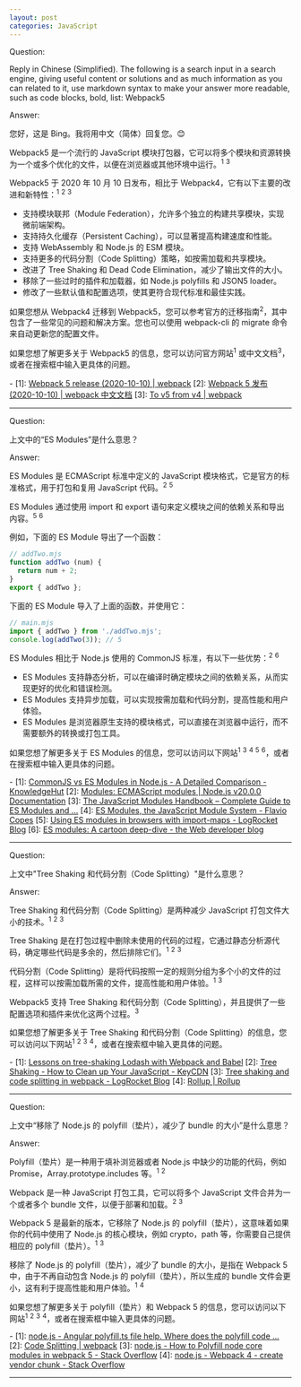 ```yaml
---
layout: post
categories: JavaScript
---
```

Question:

Reply in Chinese (Simplified).
The following is a search input in a search engine, giving useful content or solutions and as much information as you can related to it, use markdown syntax to make your answer more readable, such as code blocks, bold, list:
Webpack5

Answer:

您好，这是 Bing。我将用中文（简体）回复您。😊

Webpack5 是一个流行的 JavaScript 模块打包器，它可以将多个模块和资源转换为一个或多个优化的文件，以便在浏览器或其他环境中运行。<sup>1</sup> <sup>3</sup>

Webpack5 于 2020 年 10 月 10 日发布，相比于 Webpack4，它有以下主要的改进和新特性：<sup>1</sup> <sup>2</sup> <sup>3</sup>

- 支持模块联邦（Module Federation），允许多个独立的构建共享模块，实现微前端架构。
- 支持持久化缓存（Persistent Caching），可以显著提高构建速度和性能。
- 支持 WebAssembly 和 Node.js 的 ESM 模块。
- 支持更多的代码分割（Code Splitting）策略，如按需加载和共享模块。
- 改进了 Tree Shaking 和 Dead Code Elimination，减少了输出文件的大小。
- 移除了一些过时的插件和加载器，如 Node.js polyfills 和 JSON5 loader。
- 修改了一些默认值和配置选项，使其更符合现代标准和最佳实践。

如果您想从 Webpack4 迁移到 Webpack5，您可以参考官方的迁移指南<sup>2</sup>，其中包含了一些常见的问题和解决方案。您也可以使用 webpack-cli 的 migrate 命令来自动更新您的配置文件。

如果您想了解更多关于 Webpack5 的信息，您可以访问官方网站<sup>1</sup> 或中文文档<sup>3</sup>，或者在搜索框中输入更具体的问题。

\-
\[1]: [Webpack 5 release (2020-10-10) | webpack](https://webpack.js.org/blog/2020-10-10-webpack-5-release/)
\[2]: [Webpack 5 发布 (2020-10-10) | webpack 中文文档](https://webpack.docschina.org/blog/2020-10-10-webpack-5-release/)
\[3]: [To v5 from v4 | webpack](https://webpack.js.org/migrate/5/)

<hr/>

Question:

上文中的“ES Modules”是什么意思？

Answer:

ES Modules 是 ECMAScript 标准中定义的 JavaScript 模块格式，它是官方的标准格式，用于打包和复用 JavaScript 代码。<sup>2</sup> <sup>5</sup>

ES Modules 通过使用 import 和 export 语句来定义模块之间的依赖关系和导出内容。<sup>5</sup> <sup>6</sup>

例如，下面的 ES Module 导出了一个函数：

```js
// addTwo.mjs
function addTwo (num) {
  return num + 2;
}
export { addTwo };
```

下面的 ES Module 导入了上面的函数，并使用它：

```js
// main.mjs
import { addTwo } from './addTwo.mjs';
console.log(addTwo(3)); // 5
```

ES Modules 相比于 Node.js 使用的 CommonJS 标准，有以下一些优势：<sup>2</sup> <sup>6</sup>

- ES Modules 支持静态分析，可以在编译时确定模块之间的依赖关系，从而实现更好的优化和错误检测。
- ES Modules 支持异步加载，可以实现按需加载和代码分割，提高性能和用户体验。
- ES Modules 是浏览器原生支持的模块格式，可以直接在浏览器中运行，而不需要额外的转换或打包工具。

如果您想了解更多关于 ES Modules 的信息，您可以访问以下网站<sup>1</sup> <sup>3</sup> <sup>4</sup> <sup>5</sup> <sup>6</sup>，或者在搜索框中输入更具体的问题。

\-
\[1]: [CommonJS vs ES Modules in Node.js - A Detailed Comparison - KnowledgeHut](https://www.knowledgehut.com/blog/web-development/commonjs-vs-es-modules)
\[2]: [Modules: ECMAScript modules | Node.js v20.0.0 Documentation](https://nodejs.org/api/esm.html)
\[3]: [The JavaScript Modules Handbook – Complete Guide to ES Modules and ...](https://www.freecodecamp.org/news/javascript-es-modules-and-module-bundlers/)
\[4]: [ES Modules, the JavaScript Module System - Flavio Copes](https://flaviocopes.com/es-modules/)
\[5]: [Using ES modules in browsers with import-maps - LogRocket Blog](https://blog.logrocket.com/es-modules-in-browsers-with-import-maps/)
\[6]: [ES modules: A cartoon deep-dive - the Web developer blog](https://hacks.mozilla.org/2018/03/es-modules-a-cartoon-deep-dive/)

<hr/>

Question:

上文中"Tree Shaking 和代码分割（Code Splitting）"是什么意思？

Answer:

Tree Shaking 和代码分割（Code Splitting）是两种减少 JavaScript 打包文件大小的技术。<sup>1</sup> <sup>2</sup> <sup>3</sup>

Tree Shaking 是在打包过程中删除未使用的代码的过程，它通过静态分析源代码，确定哪些代码是多余的，然后排除它们。<sup>1</sup> <sup>2</sup> <sup>3</sup>

代码分割（Code Splitting）是将代码按照一定的规则分组为多个小的文件的过程，这样可以按需加载所需的文件，提高性能和用户体验。<sup>1</sup> <sup>3</sup>

Webpack5 支持 Tree Shaking 和代码分割（Code Splitting），并且提供了一些配置选项和插件来优化这两个过程。<sup>3</sup>

如果您想了解更多关于 Tree Shaking 和代码分割（Code Splitting）的信息，您可以访问以下网站<sup>1</sup> <sup>2</sup> <sup>3</sup> <sup>4</sup>，或者在搜索框中输入更具体的问题。

\-
\[1]: [Lessons on tree-shaking Lodash with Webpack and Babel](https://www.azavea.com/blog/2019/03/07/lessons-on-tree-shaking-lodash/)
\[2]: [Tree Shaking - How to Clean up Your JavaScript - KeyCDN](https://www.keycdn.com/blog/tree-shaking)
\[3]: [Tree shaking and code splitting in webpack - LogRocket Blog](https://blog.logrocket.com/tree-shaking-and-code-splitting-in-webpack/)
\[4]: [Rollup | Rollup](https://rollupjs.org/)

<hr/>

Question:

上文中“移除了 Node.js 的 polyfill（垫片），减少了 bundle 的大小”是什么意思？

Answer:

Polyfill（垫片）是一种用于填补浏览器或者 Node.js 中缺少的功能的代码，例如 Promise，Array.prototype.includes 等。<sup>1</sup> <sup>2</sup>

Webpack 是一种 JavaScript 打包工具，它可以将多个 JavaScript 文件合并为一个或者多个 bundle 文件，以便于部署和加载。<sup>2</sup> <sup>3</sup>

Webpack 5 是最新的版本，它移除了 Node.js 的 polyfill（垫片），这意味着如果你的代码中使用了 Node.js 的核心模块，例如 crypto，path 等，你需要自己提供相应的 polyfill（垫片）。<sup>1</sup> <sup>3</sup>

移除了 Node.js 的 polyfill（垫片），减少了 bundle 的大小，是指在 Webpack 5 中，由于不再自动包含 Node.js 的 polyfill（垫片），所以生成的 bundle 文件会更小，这有利于提高性能和用户体验。<sup>1</sup> <sup>4</sup>

如果您想了解更多关于 polyfill（垫片）和 Webpack 5 的信息，您可以访问以下网站<sup>1</sup> <sup>2</sup> <sup>3</sup> <sup>4</sup>，或者在搜索框中输入更具体的问题。

\-
\[1]: [node.js - Angular polyfill.ts file help. Where does the polyfill code ...](https://stackoverflow.com/questions/70128970/angular-polyfill-ts-file-help-where-does-the-polyfill-code-go-and-what-is-requ)
\[2]: [Code Splitting | webpack](https://webpack.js.org/guides/code-splitting/)
\[3]: [node.js - How to Polyfill node core modules in webpack 5 - Stack Overflow](https://stackoverflow.com/questions/64557638/how-to-polyfill-node-core-modules-in-webpack-5)
\[4]: [node.js - Webpack 4 - create vendor chunk - Stack Overflow](https://stackoverflow.com/questions/48985780/webpack-4-create-vendor-chunk)

<hr/>

